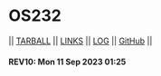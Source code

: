 # OS232

|| [TARBALL](https://os.vlsm.org/Log/adhan-857.tar.bz2.txt) || [LINKS](https://adhan-857.github.io/os232/LINKS/) || [LOG](https://adhan-857.github.io/os232/TXT/mylog.txt) || [GitHub](https://github.com/adhan-857/os232/) ||

#### REV10: Mon 11 Sep 2023 01:25 
